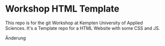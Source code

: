 # Workshop HTML Template
This repo is for the git Workshop at Kempten University of Applied Sciences.
It's a Template repo for a HTML Website with some CSS and JS.

Änderung